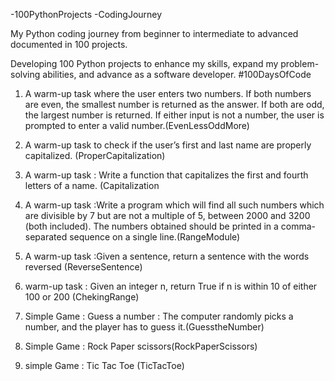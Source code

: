 -100PythonProjects -CodingJourney

My Python coding journey from beginner to intermediate to advanced documented in 100 projects.

Developing 100 Python projects to enhance my skills, expand my problem-solving abilities, and advance as a software developer. #100DaysOfCode

1. A warm-up task where the user enters two numbers. If both numbers are even, the smallest number is returned as the answer. If both are odd, the largest number is returned. If either input is not a number, the user is prompted to enter a valid number.(EvenLessOddMore)
   
2. A warm-up task to check if the user’s first and last name are properly capitalized. (ProperCapitalization)

3. A warm-up task : Write a function that capitalizes the first and fourth letters of a name. (Capitalization

4. A warm-up task :Write a program which will find all such numbers which are divisible by 7 but are not a multiple of 5, between 2000 and 3200 (both included). The numbers obtained should be printed in a comma-separated sequence on a single line.(RangeModule)

5. A warm-up task :Given a sentence, return a sentence with the words reversed (ReverseSentence)

6.  warm-up task : Given an integer n, return True if n is within 10 of either 100 or 200 (ChekingRange)

7.  Simple Game : Guess a number : The computer randomly picks a number, and the player has to guess it.(GuesstheNumber)

8.  Simple Game : Rock Paper scissors(RockPaperScissors)

9.  simple Game : Tic Tac Toe (TicTacToe)

